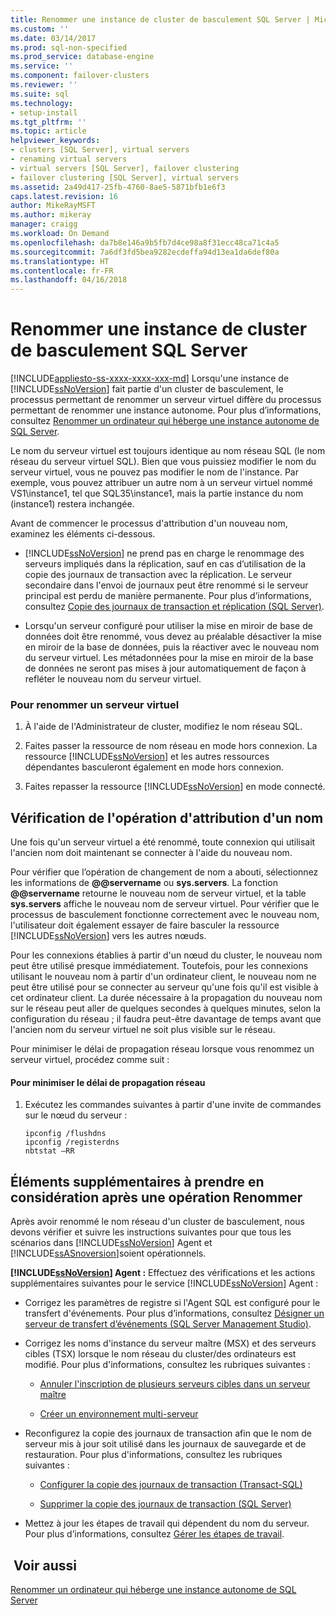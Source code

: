 ```yaml
---
title: Renommer une instance de cluster de basculement SQL Server | Microsoft Docs
ms.custom: ''
ms.date: 03/14/2017
ms.prod: sql-non-specified
ms.prod_service: database-engine
ms.service: ''
ms.component: failover-clusters
ms.reviewer: ''
ms.suite: sql
ms.technology:
- setup-install
ms.tgt_pltfrm: ''
ms.topic: article
helpviewer_keywords:
- clusters [SQL Server], virtual servers
- renaming virtual servers
- virtual servers [SQL Server], failover clustering
- failover clustering [SQL Server], virtual servers
ms.assetid: 2a49d417-25fb-4760-8ae5-5871bfb1e6f3
caps.latest.revision: 16
author: MikeRayMSFT
ms.author: mikeray
manager: craigg
ms.workload: On Demand
ms.openlocfilehash: da7b8e146a9b5fb7d4ce98a8f31ecc48ca71c4a5
ms.sourcegitcommit: 7a6df3fd5bea9282ecdeffa94d13ea1da6def80a
ms.translationtype: HT
ms.contentlocale: fr-FR
ms.lasthandoff: 04/16/2018
---
```

# <a name="rename-a-sql-server-failover-cluster-instance"></a>Renommer une instance de cluster de basculement SQL Server
[!INCLUDE[appliesto-ss-xxxx-xxxx-xxx-md](../../../includes/appliesto-ss-xxxx-xxxx-xxx-md.md)]
  Lorsqu'une instance de [!INCLUDE[ssNoVersion](../../../includes/ssnoversion-md.md)] fait partie d'un cluster de basculement, le processus permettant de renommer un serveur virtuel diffère du processus permettant de renommer une instance autonome. Pour plus d’informations, consultez [Renommer un ordinateur qui héberge une instance autonome de SQL Server](../../../database-engine/install-windows/rename-a-computer-that-hosts-a-stand-alone-instance-of-sql-server.md).  
  
 Le nom du serveur virtuel est toujours identique au nom réseau SQL (le nom réseau du serveur virtuel SQL). Bien que vous puissiez modifier le nom du serveur virtuel, vous ne pouvez pas modifier le nom de l'instance. Par exemple, vous pouvez attribuer un autre nom à un serveur virtuel nommé VS1\instance1, tel que SQL35\instance1, mais la partie instance du nom (instance1) restera inchangée.  
  
 Avant de commencer le processus d'attribution d'un nouveau nom, examinez les éléments ci-dessous.  
  
-   [!INCLUDE[ssNoVersion](../../../includes/ssnoversion-md.md)] ne prend pas en charge le renommage des serveurs impliqués dans la réplication, sauf en cas d’utilisation de la copie des journaux de transaction avec la réplication. Le serveur secondaire dans l'envoi de journaux peut être renommé si le serveur principal est perdu de manière permanente. Pour plus d’informations, consultez [Copie des journaux de transaction et réplication &#40;SQL Server&#41;](../../../database-engine/log-shipping/log-shipping-and-replication-sql-server.md).  
  
-   Lorsqu'un serveur configuré pour utiliser la mise en miroir de base de données doit être renommé, vous devez au préalable désactiver la mise en miroir de la base de données, puis la réactiver avec le nouveau nom du serveur virtuel. Les métadonnées pour la mise en miroir de la base de données ne seront pas mises à jour automatiquement de façon à refléter le nouveau nom du serveur virtuel.  
  
### <a name="to-rename-a-virtual-server"></a>Pour renommer un serveur virtuel  
  
1.  À l'aide de l'Administrateur de cluster, modifiez le nom réseau SQL.  
  
2.  Faites passer la ressource de nom réseau en mode hors connexion. La ressource [!INCLUDE[ssNoVersion](../../../includes/ssnoversion-md.md)] et les autres ressources dépendantes basculeront également en mode hors connexion.  
  
3.  Faites repasser la ressource [!INCLUDE[ssNoVersion](../../../includes/ssnoversion-md.md)] en mode connecté.  
  
## <a name="verify-the-renaming-operation"></a>Vérification de l'opération d'attribution d'un nom  
 Une fois qu'un serveur virtuel a été renommé, toute connexion qui utilisait l'ancien nom doit maintenant se connecter à l'aide du nouveau nom.  
  
 Pour vérifier que l’opération de changement de nom a abouti, sélectionnez les informations de **@@servername** ou **sys.servers**. La fonction **@@servername** retourne le nouveau nom de serveur virtuel, et la table **sys.servers** affiche le nouveau nom de serveur virtuel. Pour vérifier que le processus de basculement fonctionne correctement avec le nouveau nom, l'utilisateur doit également essayer de faire basculer la ressource [!INCLUDE[ssNoVersion](../../../includes/ssnoversion-md.md)] vers les autres nœuds.  
  
 Pour les connexions établies à partir d'un nœud du cluster, le nouveau nom peut être utilisé presque immédiatement. Toutefois, pour les connexions utilisant le nouveau nom à partir d'un ordinateur client, le nouveau nom ne peut être utilisé pour se connecter au serveur qu'une fois qu'il est visible à cet ordinateur client. La durée nécessaire à la propagation du nouveau nom sur le réseau peut aller de quelques secondes à quelques minutes, selon la configuration du réseau ; il faudra peut-être davantage de temps avant que l'ancien nom du serveur virtuel ne soit plus visible sur le réseau.  
  
 Pour minimiser le délai de propagation réseau lorsque vous renommez un serveur virtuel, procédez comme suit :  
  
#### <a name="to-minimize-network-propagation-delay"></a>Pour minimiser le délai de propagation réseau  
  
1.  Exécutez les commandes suivantes à partir d'une invite de commandes sur le nœud du serveur :  
  
    ```  
    ipconfig /flushdns  
    ipconfig /registerdns  
    nbtstat –RR  
    ```  
  
## <a name="additional-considerations-after-the-renaming-operation"></a>Éléments supplémentaires à prendre en considération après une opération Renommer  
 Après avoir renommé le nom réseau d'un cluster de basculement, nous devons vérifier et suivre les instructions suivantes pour que tous les scénarios dans [!INCLUDE[ssNoVersion](../../../includes/ssnoversion-md.md)] Agent et [!INCLUDE[ssASnoversion](../../../includes/ssasnoversion-md.md)]soient opérationnels.  
  
 **[!INCLUDE[ssNoVersion](../../../includes/ssnoversion-md.md)] Agent :** Effectuez des vérifications et les actions supplémentaires suivantes pour le service [!INCLUDE[ssNoVersion](../../../includes/ssnoversion-md.md)] Agent :  
  
-   Corrigez les paramètres de registre si l'Agent SQL est configuré pour le transfert d'événements. Pour plus d’informations, consultez [Désigner un serveur de transfert d’événements &#40;SQL Server Management Studio&#41;](http://msdn.microsoft.com/library/81dfcbe4-3000-4e77-99de-bf85fef63a12).  
  
-   Corrigez les noms d'instance du serveur maître (MSX) et des serveurs cibles (TSX) lorsque le nom réseau du cluster/des ordinateurs est modifié. Pour plus d'informations, consultez les rubriques suivantes :  
  
    -   [Annuler l'inscription de plusieurs serveurs cibles dans un serveur maître](http://msdn.microsoft.com/library/61a3713b-403a-4806-bfc4-66db72ca1156)  
  
    -   [Créer un environnement multi-serveur](http://msdn.microsoft.com/library/edc2b60d-15da-40a1-8ba3-f1d473366ee6)  
  
-   Reconfigurez la copie des journaux de transaction afin que le nom de serveur mis à jour soit utilisé dans les journaux de sauvegarde et de restauration. Pour plus d'informations, consultez les rubriques suivantes :  
  
    -   [Configurer la copie des journaux de transaction &#40;Transact-SQL&#41;](../../../database-engine/log-shipping/configure-log-shipping-sql-server.md)  
  
    -   [Supprimer la copie des journaux de transaction &#40;SQL Server&#41;](../../../database-engine/log-shipping/remove-log-shipping-sql-server.md)  
  
-   Mettez à jour les étapes de travail qui dépendent du nom du serveur. Pour plus d’informations, consultez [Gérer les étapes de travail](http://msdn.microsoft.com/library/51352afc-a0a4-428b-8985-f9e58bb57c31).  
  
## <a name="see-also"></a> Voir aussi  
 [Renommer un ordinateur qui héberge une instance autonome de SQL Server](../../../database-engine/install-windows/rename-a-computer-that-hosts-a-stand-alone-instance-of-sql-server.md)  
  
  

